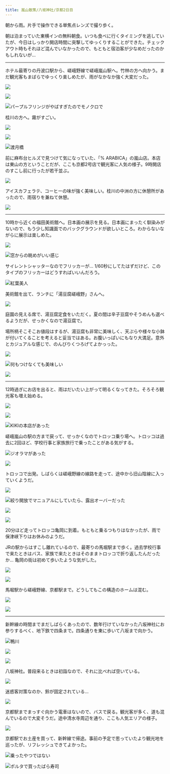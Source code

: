 ```yaml
---
title: 嵐山散策/八坂神社/京都2日目
---
```


朝から雨。片手で操作できる単焦点レンズで撮り歩く。

朝は泊まっていた東横インの無料朝食。いつも食べに行くタイミングを逃していたが、今日はしっかり開店時間に突撃してゆっくりすることができた。チェックアウト時もそれほど混んでいなかったので、もともと宿泊客が少なめだったのかもしれないが...

---

ホテル最寄りの丹波口駅から、嵯峨野線で嵯峨嵐山駅へ。竹林の方へ向かう。まだ観光客もまばらでゆっくり楽しめたが、雨がなかなか強く大変だった。

![](https://photos.apkas.net/medium/202406/20240630-081241.webp)

![](https://photos.apkas.net/medium/202406/20240630-081555.webp)

![パープルフリンジがやばすぎたのでモノクロで](https://photos.apkas.net/medium/202406/20240630-081601.webp)

桂川の方へ。霧がすごい。

![](https://photos.apkas.net/medium/202406/20240630-083751.webp)

![](https://photos.apkas.net/medium/202406/20240630-084026.webp)

![渡月橋](https://photos.apkas.net/medium/202406/20240630-084803.webp)

前に麻布台ヒルズで見つけて気になっていた、「% ARABICA」の嵐山店。本店は東山の方ということだが、ここも京都2号店で観光客に人気の様子。9時開店のすこし前に行ったが若干並ぶ。

![](https://photos.apkas.net/medium/202406/20240630-085725.webp)

アイスカフェラテ、コーヒーの味が強く美味しい。桂川の中洲の方に休憩所があったので、雨宿りを兼ねて休憩。

![](https://photos.apkas.net/medium/202406/20240630-092110.webp)

---

10時から近くの福田美術館へ。日本画の展示を見る。日本画にまったく馴染みがないので、もう少し知識面でのバックグラウンドが欲しいところ。わからないながらに展示は楽しめた。

![](https://photos.apkas.net/medium/202406/20240630-095758.webp)

![窓からの眺めがいい感じ](https://photos.apkas.net/medium/202406/20240630-101800.webp)

サイレントシャッターなのでフリッカーが... 1/60秒にしてたはずだけど、このタイプのフリッカーはどうすればいいんだろう。

![紅葉美人](https://photos.apkas.net/medium/202406/20240630-104743.webp)

美術館を出て、ランチに「湯豆腐嵯峨野」さんへ。

![](https://photos.apkas.net/medium/202406/20240630-105508.webp)

庭園の見える席で、湯豆腐定食をいただく。夏の間は辛子豆腐やそうめんも選べるようだが、せっかくなので湯豆腐で。

場所柄そこそこお値段はするが、湯豆腐も非常に美味しく、天ぷらや様々な小鉢が付いてくることを考えると妥当ではある。お腹いっぱいにもなり大満足。意外とカジュアルな感じで、のんびりくつろげてよかっった。

![](https://photos.apkas.net/medium/202406/20240630-110656.webp)

![何もつけなくても美味しい](https://photos.apkas.net/medium/202406/20240630-111314.webp)

![](https://photos.apkas.net/medium/202406/20240630-112551.webp)

---

12時過ぎにお店を出ると、雨はだいたい上がって明るくなってきた。そろそろ観光客も増え始める。

![](https://photos.apkas.net/medium/202406/20240630-122053.webp)

![](https://photos.apkas.net/medium/202406/20240630-122231.webp)

![KIKIの本店があった](https://photos.apkas.net/medium/202406/20240630-123318.webp)

嵯峨嵐山の駅の方まで戻って、せっかくなのでトロッコ乗り場へ。トロッコは過去に2回ほど、学校行事と家族旅行で乗ったことがある気がする。

![ジオラマがあった](https://photos.apkas.net/medium/202406/20240630-124724.webp)

![](https://photos.apkas.net/medium/202406/20240630-125815.webp)

トロッコで出発。しばらくは嵯峨野線の線路を走って、途中から旧山陰線に入っていくようだ。

![](https://photos.apkas.net/medium/202406/20240630-131305.webp)

![絞り開放でマニュアルにしていたら、露出オーバーだった](https://photos.apkas.net/medium/202406/20240630-132339.webp)

![](https://photos.apkas.net/medium/202406/20240630-132535.webp)

![](https://photos.apkas.net/medium/202406/20240630-132742.webp)

20分ほど走ってトロッコ亀岡に到着。もともと乗るつもりはなかったが、雨で保津峡下りはお休みのようだ。

JRの駅からはすこし離れているので、最寄りの馬堀駅まで歩く。過去学校行事で来たときはバス、家族で来たときはそのままトロッコで折り返したんだったか... 亀岡の街は初めて歩いたような気がした。

![](https://photos.apkas.net/medium/202406/20240630-133051.webp)

![](https://photos.apkas.net/medium/202406/20240630-133507.webp)

馬堀駅から嵯峨野線、京都駅まで。どうしてもこの構造のホームは混む。

![](https://photos.apkas.net/medium/202406/20240630-143847.webp)

![](https://photos.apkas.net/medium/202406/20240630-144139.webp)

---

新幹線の時間までまだしばらくあったので、数年行けていなかった八坂神社にお参りするべく、地下鉄で四条まで。四条通りを東に歩いて八坂まで向かう。

![鴨川](https://photos.apkas.net/medium/202406/20240630-152648.webp)

![](https://photos.apkas.net/medium/202406/20240630-152829.webp)

![](https://photos.apkas.net/medium/202406/20240630-153441.webp)

八坂神社。普段来るときは初詣なので、それに比べれば空いている。

![](https://photos.apkas.net/medium/202406/20240630-153956.webp)

迷惑客対策なのか、鈴が固定されている...

![](https://photos.apkas.net/medium/202406/20240630-154346.webp)

京都駅までまっすぐ向かう電車はないので、バスで戻る。観光客が多く、道も混んでいるので大変そうだ。途中清水寺周辺を通り、ここも人気エリアの様子。

![](https://photos.apkas.net/medium/202406/20240630-155856.webp)

京都駅でお土産を買って、新幹線で帰途。事前の予定で思っていたより観光地を巡ったが、リフレッシュできてよかった。

![乗ったやつではない](https://photos.apkas.net/medium/202406/20240630-172048.webp)

![ポルタで買ったばら寿司](https://photos.apkas.net/medium/202406/20240630-174934.webp)
